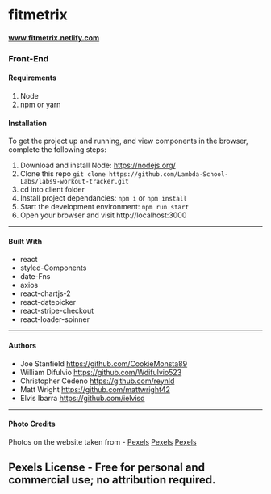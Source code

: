 # fitmetrix 
#### www.fitmetrix.netlify.com

### Front-End 


#### Requirements

1. Node
2. npm or yarn


#### Installation

To get the project up and running, and view components in the browser, complete the following steps:

1. Download and install Node: https://nodejs.org/
2. Clone this repo ```git clone https://github.com/Lambda-School-Labs/labs9-workout-tracker.git```
3. cd into client folder
4. Install project dependancies: ```npm i``` or ```npm install```
5. Start the development environment: ```npm run start```
6. Open your browser and visit http://localhost:3000
---

#### Built With

* react
* styled-Components
* date-Fns
* axios
* react-chartjs-2
* react-datepicker
* react-stripe-checkout
* react-loader-spinner
---

#### Authors

* Joe Stanfield https://github.com/CookieMonsta89
* William Difulvio https://github.com/Wdifulvio523
* Christopher Cedeno https://github.com/reynld
* Matt Wright https://github.com/mattwright42
* Elvis Ibarra https://github.com/ielvisd
---

#### Photo Credits

Photos on the website taken from  - 
[Pexels](https://www.pexels.com/photo/barbell-on-the-floor-1552252/)
[Pexels](https://www.pexels.com/photo/man-carrying-barbel-791763/)
[Pexels](https://www.pexels.com/photo/rope-jumping-ropes-human-training-28080/)

Pexels License - Free for personal and commercial use; no attribution required.
---

